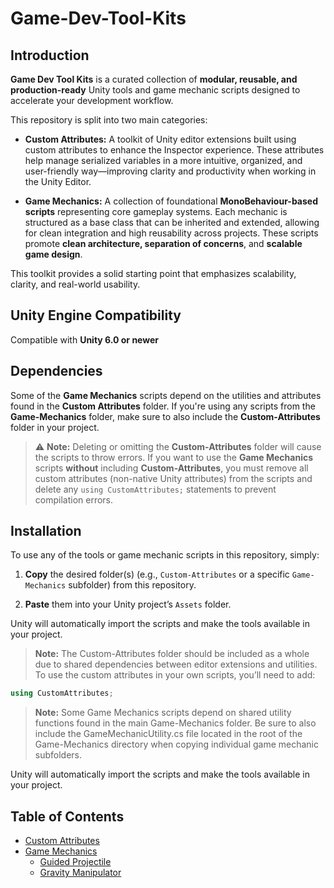 # Game-Dev-Tool-Kits

## Introduction
**Game Dev Tool Kits** is a curated collection of **modular, reusable, and production-ready** Unity tools and game mechanic scripts designed to accelerate your development workflow.

This repository is split into two main categories:

- **Custom Attributes:**
	A toolkit of Unity editor extensions built using custom attributes to enhance the Inspector experience. These attributes help manage serialized variables in a more intuitive, organized, and user-friendly way—improving clarity and productivity when working in the Unity Editor.

- **Game Mechanics:**
	A collection of foundational **MonoBehaviour-based scripts** representing core gameplay systems. Each mechanic is structured as a base class that can be inherited and extended, allowing for clean integration and high reusability across projects. These scripts promote **clean architecture, separation of concerns**, and **scalable game design**.

This toolkit provides a solid starting point that emphasizes scalability, clarity, and real-world usability.

## Unity Engine Compatibility 
Compatible with **Unity 6.0 or newer**

## Dependencies
Some of the **Game Mechanics** scripts depend on the utilities and attributes found in the **Custom Attributes** folder. If you're using any scripts from the **Game-Mechanics** folder, make sure to also include the **Custom-Attributes** folder in your project.

>:warning: **Note:** Deleting or omitting the **Custom-Attributes** folder will cause the scripts to throw errors. If you want to use the **Game Mechanics** scripts **without** including **Custom-Attributes**, you must remove all custom attributes (non-native Unity attributes) from the scripts and delete any `using CustomAttributes;` statements to prevent compilation errors.

## Installation
To use any of the tools or game mechanic scripts in this repository, simply:

1. **Copy**  the desired folder(s) (e.g., `Custom-Attributes` or a specific `Game-Mechanics` subfolder) from this repository.

2. **Paste** them into your Unity project’s `Assets` folder.

Unity will automatically import the scripts and make the tools available in your project.

>**Note:** The Custom-Attributes folder should be included as a whole due to shared dependencies between editor extensions and utilities. To use the custom attributes in your own scripts, you’ll need to add:
```csharp
using CustomAttributes;
```

>**Note:** Some Game Mechanics scripts depend on shared utility functions found in the main Game-Mechanics folder.
Be sure to also include the GameMechanicUtility.cs file located in the root of the Game-Mechanics directory when copying individual game mechanic subfolders.

Unity will automatically import the scripts and make the tools available in your project.

## Table of Contents
- [Custom Attributes](<./Custom-Attributes>)
- [Game Mechanics](<./Game Mechanics>)
	- [Guided Projectile](<./Guided Projectile>)
	- [Gravity Manipulator](<./Gravity Manipulator>)